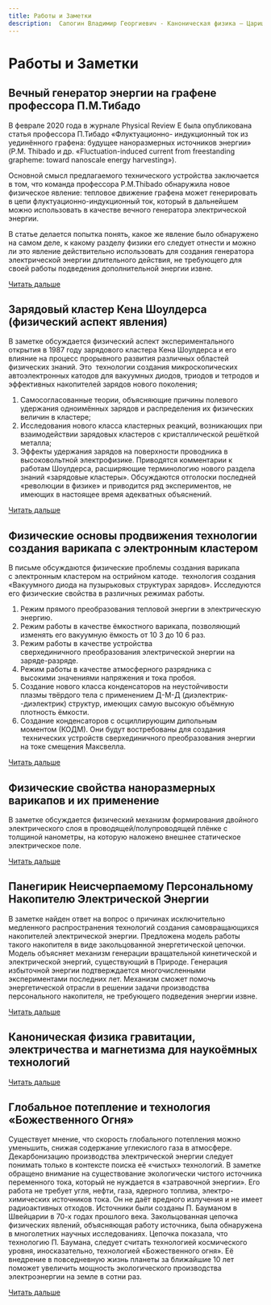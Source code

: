 ```yaml
---
title: Работы и Заметки
description:  Сапогин Владимир Георгиевич - Каноническая физика – Царица наукоёмких технологий
---
```


# Работы и Заметки

## Вечный генератор энергии на графене профессора П.М.Тибадо

В феврале 2020 года в журнале Physical Review E была опубликована статья профессора П.Тибадо «Флуктуационно- индукционный ток из уединённого графена: будущее наноразмерных источников энергии» (P.M. Thibado и др. «Fluctuation-induced current from freestanding grapheme: toward nanoscale energy harvesting»).

Основной смысл предлагаемого технического устройства заключается в том, что команда профессора P.M.Thibado обнаружила новое физическое явление: тепловое движение графена может генерировать в цепи флуктуационно-индукционный ток, который в дальнейшем можно использовать в качестве вечного генератора электрической энергии.

В статье делается попытка понять, какое же явление было обнаружено на самом деле, к какому разделу физики его следует отнести и можно ли это явление действительно использовать для создания генератора электрической энергии длительного действия, не требующего для своей работы подведения дополнительной энергии извне.

<a target="_blank" btn href="http://146.190.233.254/docs/works/Вечный генератор энергии на графене профессора П.М.Тибадо.pdf">Читать дальше</a>

## Зарядовый кластер Кена Шоулдерса (физический аспект явления)


В заметке обсуждается физический аспект экспериментального открытия в 1987 году зарядового кластера Кена Шоулдерса и его влияние на процесс прорывного развития различных областей физических знаний. Это  технологии создания микроскопических автоэлектронных катодов для вакуумных диодов, триодов и тетродов и эффективных накопителей зарядов нового поколения;

1. Самосогласованные теории, объясняющие причины полевого удержания одноимённых зарядов и распределения их физических величин в кластере;
2. Исследования нового класса кластерных реакций, возникающих при взаимодействии зарядовых кластеров с кристаллической решёткой металла;
3. Эффекты удержания зарядов на поверхности проводника в высоковольтной электрофизике. Приводятся комментарии к работам Шоулдерса, расширяющие терминологию нового раздела знаний «зарядовые кластеры». Обсуждаются отголоски последней «революции в физике» и приводится ряд экспериментов, не имеющих в настоящее время адекватных объяснений.

<a target="_blank" btn href="http://146.190.233.254/docs/works/Зарядовый кластер Кена Шоулдерса (физический аспект явления).pdf">Читать дальше</a>

## Физические основы продвижения технологии создания варикапа с электронным кластером

В письме обсуждаются физические проблемы создания варикапа с электронным кластером на острийном катоде.  технология создания «Вакуумного диода на пузырьковых структурах зарядов». Исследуются его физические свойства в различных режимах работы.

1.  Режим прямого преобразования тепловой энергии в электрическую энергию.
2.  Режим работы в качестве ёмкостного варикапа, позволяющий изменять его вакуумную ёмкость от 10 3 до 10 6 раз.
3.  Режим работы в качестве устройства сверхединичного преобразования электрической энергии на заряде-разряде.
4.  Режим работы в качестве атмосферного разрядника с высокими значениями напряжения и тока пробоя.
5.  Создание нового класса конденсаторов на неустойчивости плазмы твёрдого тела с применением Д-М-Д (диэлектрик- -диэлектрик) структур, имеющих самую высокую объёмную плотность ёмкости.
6.  Создание конденсаторов с осциллирующим дипольным моментом (КОДМ). Они будут востребованы для создания   технических устройств сверхединичного преобразования энергии на токе смещения Максвелла.

<a target="_blank" btn href="http://146.190.233.254/docs/works/Физические основы продвижения технологии создания варикапа с электронным кластером.pdf">Читать дальше</a>

## Физические свойства наноразмерных варикапов и их применение

В заметке обсуждается физический механизм формирования двойного электрического слоя в проводящей/полупроводящей плёнке с толщиной нанометры, на которую наложено внешнее статическое электрическое поле.

<a target="_blank" btn href="http://146.190.233.254/docs/works/Физические свойства наноразмерных варикапов и их применение.pdf">Читать дальше</a>


## Панегирик Неисчерпаемому Персональному Накопителю Электрической Энергии

В заметке найден ответ на вопрос о причинах исключительно медленного распространения технологий создания самовращающихся накопителей электрической энергии. Предложена модель работы такого накопителя в виде закольцованной энергетической цепочки. Модель объясняет механизм генерации вращательной кинетической и электрической энергий, существующий в Природе. Генерация избыточной энергии подтверждается многочисленными экспериментами последних лет. Механизм сможет помочь энергетической отрасли в решении задачи производства персонального накопителя, не требующего подведения энергии извне.

<a target="_blank" btn href="http://146.190.233.254/docs/works/Панегирик Неисчерпаемому Персональному Накопителю Электрической Энергии.pdf">Читать дальше</a>


## Каноническая физика гравитации, электричества и магнетизма для наукоёмных технологий

<a target="_blank" btn href="http://146.190.233.254/docs/works/Каноническая физика гравитации, электричества и магнетизма для наукоёмных технологий.pdf">Читать дальше</a>



## Глобальное потепление и технология «Божественного Огня»

Существует мнение, что скорость глобального потепления можно уменьшить, снижая содержание углекислого газа в атмосфере. Декарбонизацию производства электрической энергии следует понимать только в контексте поиска её «чистых» технологий. В заметке обращено внимание на существование экологически чистого источника переменного тока, который не нуждается в «затравочной энергии». Его работа не требует угля, нефти, газа, ядерного топлива, электро-химических источников тока. Он не даёт вредного излучения и не имеет радиоактивных отходов. Источники были созданы П. Бауманом в Швейцарии в 70-х годах прошлого века. Закольцованная цепочка физических явлений, объясняющая работу источника, была обнаружена в многолетних научных исследованиях. Цепочка показала, что технологию П. Баумана, следует считать технологией космического уровня, иносказательно, технологией «Божественного огня». Её внедрение в повседневную жизнь планеты за ближайшие 10 лет поможет увеличить мощность экологического производства электроэнергии на земле в сотни раз.

<a target="_blank" btn href="http://146.190.233.254/docs/works/Глобальное потепление и технология «Божественного Огня».pdf">Читать дальше</a>